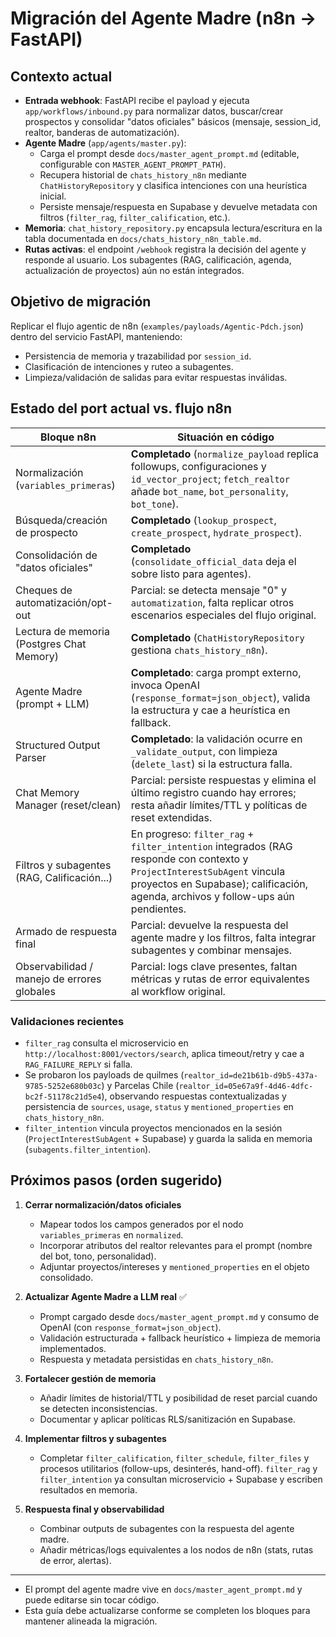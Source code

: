 # Migración del Agente Madre (n8n → FastAPI)

## Contexto actual
- **Entrada webhook**: FastAPI recibe el payload y ejecuta `app/workflows/inbound.py` para normalizar datos, buscar/crear prospectos y consolidar "datos oficiales" básicos (mensaje, session_id, realtor, banderas de automatización).
- **Agente Madre** (`app/agents/master.py`):
  - Carga el prompt desde `docs/master_agent_prompt.md` (editable, configurable con `MASTER_AGENT_PROMPT_PATH`).
  - Recupera historial de `chats_history_n8n` mediante `ChatHistoryRepository` y clasifica intenciones con una heurística inicial.
  - Persiste mensaje/respuesta en Supabase y devuelve metadata con filtros (`filter_rag`, `filter_calification`, etc.).
- **Memoria**: `chat_history_repository.py` encapsula lectura/escritura en la tabla documentada en `docs/chats_history_n8n_table.md`.
- **Rutas activas**: el endpoint `/webhook` registra la decisión del agente y responde al usuario. Los subagentes (RAG, calificación, agenda, actualización de proyectos) aún no están integrados.

## Objetivo de migración
Replicar el flujo agentic de n8n (`examples/payloads/Agentic-Pdch.json`) dentro del servicio FastAPI, manteniendo:
- Persistencia de memoria y trazabilidad por `session_id`.
- Clasificación de intenciones y ruteo a subagentes.
- Limpieza/validación de salidas para evitar respuestas inválidas.

## Estado del port actual vs. flujo n8n
| Bloque n8n                                   | Situación en código |
| ------------------------------------------- | ------------------- |
| Normalización (`variables_primeras`)        | **Completado** (`normalize_payload` replica followups, configuraciones y `id_vector_project`; `fetch_realtor` añade `bot_name`, `bot_personality`, `bot_tone`). |
| Búsqueda/creación de prospecto              | **Completado** (`lookup_prospect`, `create_prospect`, `hydrate_prospect`). |
| Consolidación de "datos oficiales"         | **Completado** (`consolidate_official_data` deja el sobre listo para agentes). |
| Cheques de automatización/opt-out           | Parcial: se detecta mensaje "0" y `automatization`, falta replicar otros escenarios especiales del flujo original. |
| Lectura de memoria (Postgres Chat Memory)   | **Completado** (`ChatHistoryRepository` gestiona `chats_history_n8n`). |
| Agente Madre (prompt + LLM)                 | **Completado**: carga prompt externo, invoca OpenAI (`response_format=json_object`), valida la estructura y cae a heurística en fallback. |
| Structured Output Parser                    | **Completado**: la validación ocurre en `_validate_output`, con limpieza (`delete_last`) si la estructura falla. |
| Chat Memory Manager (reset/clean)           | Parcial: persiste respuestas y elimina el último registro cuando hay errores; resta añadir límites/TTL y políticas de reset extendidas. |
| Filtros y subagentes (RAG, Calificación...) | En progreso: `filter_rag` + `filter_intention` integrados (RAG responde con contexto y `ProjectInterestSubAgent` vincula proyectos en Supabase); calificación, agenda, archivos y follow-ups aún pendientes. |
| Armado de respuesta final                   | Parcial: devuelve la respuesta del agente madre y los filtros, falta integrar subagentes y combinar mensajes. |
| Observabilidad / manejo de errores globales | Parcial: logs clave presentes, faltan métricas y rutas de error equivalentes al workflow original. |

### Validaciones recientes
- `filter_rag` consulta el microservicio en `http://localhost:8001/vectors/search`, aplica timeout/retry y cae a `RAG_FAILURE_REPLY` si falla.
- Se probaron los payloads de quilmes (`realtor_id=de21b61b-d9b5-437a-9785-5252e680b03c`) y Parcelas Chile (`realtor_id=05e67a9f-4d46-4dfc-bc2f-51178c21d5e4`), observando respuestas contextualizadas y persistencia de `sources`, `usage`, `status` y `mentioned_properties` en `chats_history_n8n`.
- `filter_intention` vincula proyectos mencionados en la sesión (`ProjectInterestSubAgent` + Supabase) y guarda la salida en memoria (`subagents.filter_intention`).

## Próximos pasos (orden sugerido)
1. **Cerrar normalización/datos oficiales**
   - Mapear todos los campos generados por el nodo `variables_primeras` en `normalized`.
   - Incorporar atributos del realtor relevantes para el prompt (nombre del bot, tono, personalidad).
   - Adjuntar proyectos/intereses y `mentioned_properties` en el objeto consolidado.

2. **Actualizar Agente Madre a LLM real** ✅
   - Prompt cargado desde `docs/master_agent_prompt.md` y consumo de OpenAI (con `response_format=json_object`).
   - Validación estructurada + fallback heurístico + limpieza de memoria implementados.
   - Respuesta y metadata persistidas en `chats_history_n8n`.
 
3. **Fortalecer gestión de memoria**
   - Añadir límites de historial/TTL y posibilidad de reset parcial cuando se detecten inconsistencias.
   - Documentar y aplicar políticas RLS/sanitización en Supabase.

4. **Implementar filtros y subagentes**
   - Completar `filter_calification`, `filter_schedule`, `filter_files` y procesos utilitarios (follow-ups, desinterés, hand-off). `filter_rag` y `filter_intention` ya consultan microservicio + Supabase y escriben resultados en memoria.

5. **Respuesta final y observabilidad**
   - Combinar outputs de subagentes con la respuesta del agente madre.
   - Añadir métricas/logs equivalentes a los nodos de n8n (stats, rutas de error, alertas).

---
- El prompt del agente madre vive en `docs/master_agent_prompt.md` y puede editarse sin tocar código.
- Esta guía debe actualizarse conforme se completen los bloques para mantener alineada la migración.
